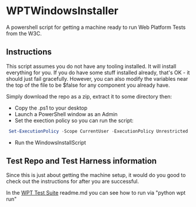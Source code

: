# WPTWindowsInstaller #

A powershell script for getting a machine ready to run Web Platform Tests from the W3C.

## Instructions ##

This script assumes you do not have any tooling installed. It will install everything
for you. If you do have some stuff installed already, that's OK - it should just
fail gracefully. However, you can also modify the variables near the top
of the file to be $false for any component you already have.

Simply download the repo as a zip, extract it to some directory then:
- Copy the .ps1 to your desktop
- Launch a PowerShell window as an Admin
- Set the exection policy so you can run the script:
``` powershell
 Set-ExecutionPolicy -Scope CurrentUser -ExecutionPolicy Unrestricted
```
- Run the WindowsInstallScript

## Test Repo and Test Harness information ##

Since this is just about getting the machine setup, it
would do you good to check out the instructions for
after you are successful.

In the [WPT Test Suite](https://github.com/w3c/web-platform-tests) readme.md
you can see how to run via 
"python wpt run"